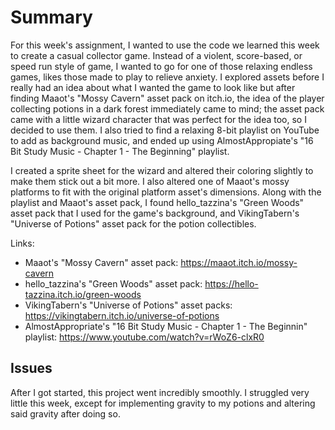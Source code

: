 # Summary

For this week's assignment, I wanted to use the code we learned this week to create a casual collector game. Instead of a violent, score-based, or speed run style of game, I wanted to go for one of those relaxing endless games, likes those made to play to relieve anxiety. I explored assets before I really had an idea about what I wanted the game to look like but after finding Maaot's "Mossy Cavern" asset pack on itch.io, the idea of the player collecting potions in a dark forest immediately came to mind; the asset pack came with a little wizard character that was perfect for the idea too, so I decided to use them. I also tried to find a relaxing 8-bit playlist on YouTube to add as background music, and ended up using AlmostAppropiate's "16 Bit Study Music - Chapter 1 - The Beginning" playlist.

I created a sprite sheet for the wizard and altered their coloring slightly to make them stick out a bit more. I also altered one of Maaot's mossy platforms to fit with the original platform asset's dimensions. Along with the playlist and Maaot's asset pack, I found hello_tazzina's "Green Woods" asset pack that I used for the game's background, and VikingTabern's "Universe of Potions" asset pack for the potion collectibles.

Links:
- Maaot's "Mossy Cavern" asset pack: https://maaot.itch.io/mossy-cavern
- hello_tazzina's "Green Woods" asset pack: https://hello-tazzina.itch.io/green-woods
- VikingTabern's "Universe of Potions" asset packs: https://vikingtabern.itch.io/universe-of-potions
- AlmostAppropriate's "16 Bit Study Music - Chapter 1 - The Beginnin" playlist: https://www.youtube.com/watch?v=rWoZ6-clxR0

## Issues

After I got started, this project went incredibly smoothly. I struggled very little this week, except for implementing gravity to my potions and altering said gravity after doing so.
